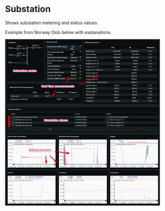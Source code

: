 # Substation

Shows substation metering and status values.

Example from Norway Oslo below with explanations.

![Substation](../Images/substation.png)